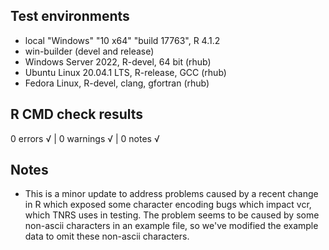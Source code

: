 ## Test environments
* local  "Windows" "10 x64" "build 17763",  R 4.1.2
* win-builder (devel and release)
* Windows Server 2022, R-devel, 64 bit (rhub)
* Ubuntu Linux 20.04.1 LTS, R-release, GCC (rhub)
* Fedora Linux, R-devel, clang, gfortran (rhub)

## R CMD check results

0 errors √ | 0 warnings √ | 0 notes √

## Notes
* This is a minor update to address problems caused by a recent change in R which exposed some character encoding bugs which impact vcr, which TNRS uses in testing. The problem seems to be caused by some non-ascii characters in an example file, so we've modified the example data to omit these non-ascii characters.